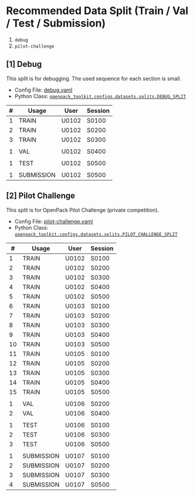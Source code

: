 # Recommended Data Split (Train / Val / Test / Submission)

1. `debug`
1. `pilot-challenge`

## [1] Debug

This split is for debugging. The used sequence for each section is small.

- Config File: [debug.yaml](../configs/dataset/split/debug.yaml)
- Python Class: [`openpack_toolkit.configs.datasets.splits.DEBUG_SPLIT`](../openpack_toolkit/configs/datasets/splits.py)

| # | Usage |User | Session | 
|---|-------|------|---------|
| 1 | TRAIN | U0102 | S0100 |
| 2 | TRAIN | U0102 | S0200 |
| 3 | TRAIN | U0102 | S0300 |
|  |  |  |  |
| 1 | VAL | U0102 | S0400 |
|  |  |  |  |
| 1 | TEST | U0102 | S0500 |
|  |  |  |  |
| 1 | SUBMISSION | U0102 | S0500 |

## [2] Pilot Challenge

This split is for OpenPack Pilot Challenge (private competition).

- Config File: [pilot-challenge.yaml](../configs/dataset/split/pilot-challenge.yaml)
- Python Class: [`openpack_toolkit.configs.datasets.splits.PILOT_CHALLENGE_SPLIT`](../openpack_toolkit/configs/datasets/splits.py)

| # | Usage |User | Session | 
|---|-------|------|---------|
| 1 | TRAIN | U0102 | S0100 |
| 2 | TRAIN | U0102 | S0200 |
| 3 | TRAIN | U0102 | S0300 |
| 4 | TRAIN | U0102 | S0400 |
| 5 | TRAIN | U0102 | S0500 |
| 6 | TRAIN | U0103 | S0100 |
| 7 | TRAIN | U0103 | S0200 |
| 8 | TRAIN | U0103 | S0300 |
| 9 | TRAIN | U0103 | S0400 |
| 10 | TRAIN | U0103 | S0500 |
| 11 | TRAIN | U0105 | S0100 |
| 12 | TRAIN | U0105 | S0200 |
| 13 | TRAIN | U0105 | S0300 |
| 14 | TRAIN | U0105 | S0400 |
| 15 | TRAIN | U0105 | S0500 |
|  |  |  |  |
| 1 | VAL | U0106 | S0200 |
| 2 | VAL | U0106 | S0400 |
|  |  |  |  |
| 1 | TEST | U0106 | S0100 |
| 2 | TEST | U0106 | S0300 |
| 3 | TEST | U0106 | S0500 |
|  |  |  |  |
| 1 | SUBMISSION | U0107 | S0100 |
| 2 | SUBMISSION | U0107 | S0200 |
| 3 | SUBMISSION | U0107 | S0300 |
| 4 | SUBMISSION | U0107 | S0500 |

